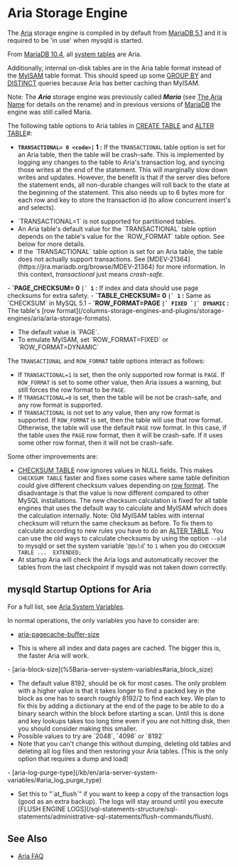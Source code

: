 # Aria Storage Engine

The [Aria](/columns-storage-engines-and-plugins/storage-engines/aria) storage engine is compiled in by default from [MariaDB 5.1](/kb/en/what-is-mariadb-51/) and it is required to be 'in use' when mysqld is started.

From [MariaDB 10.4](/kb/en/what-is-mariadb-104/), all [system tables](/sql-statements-structure/sql-statements/administrative-sql-statements/system-tables) are Aria.

Additionally, internal on-disk tables are in the Aria table format instead of
the [MyISAM](/kb/en/myisam/) table format. This should speed up some [GROUP BY](/sql-statements-structure/sql-statements/data-manipulation/selecting-data/group-by)
and [DISTINCT](/built-in-functions/aggregate-functions/count-distinct) queries because Aria has better caching than
MyISAM.

Note: The <strong><em>Aria</em></strong> storage engine was previously called <em><strong>Maria</strong></em> (see
[The Aria Name](/columns-storage-engines-and-plugins/storage-engines/aria/the-aria-name) for details on the
rename) and in previous versions of [MariaDB](/replication/optimization-and-tuning/query-optimizations/guiduuid-performance/mariadb) the engine was still called
Maria.

The following table options to Aria tables in [CREATE TABLE](/sql-statements-structure/sql-statements/data-definition/create/create-table) and [ALTER TABLE](/sql-statements-structure/sql-statements/data-definition/alter/alter-table)#:

- <strong>`TRANSACTIONAL= 0 <code>|` 1</code> :</strong> If the `TRANSACTIONAL` table option is set for an Aria table, then the table will be crash-safe. This is implemented by logging any changes to the table to Aria's transaction log, and syncing those writes at the end of the statement. This will marginally slow down writes and updates. However, the benefit is that if the server dies before the statement ends, all non-durable changes will roll back to the state at the beginning of the statement. This also needs up to 6 bytes more for each row and key to store the transaction id (to allow concurrent insert's and selects).
<ul start="1"><li>`TRANSACTIONAL=1` is not supported for partitioned tables.
</li><li>An Aria table's default value for the `TRANSACTIONAL` table option depends on the table's value for the `ROW_FORMAT` table option. See below for more details.
</li><li>If the `TRANSACTIONAL` table option is set for an Aria table, the table does not actually support transactions. See [MDEV-21364](https://jira.mariadb.org/browse/MDEV-21364) for more information. In this context, <em>transactional</em> just means <em>crash-safe</em>.
</li></ul>
- <strong>`PAGE_CHECKSUM= 0 <code>|` 1</code> :</strong> If index and data should use
  page checksums for extra safety.
- <strong>`TABLE_CHECKSUM= 0 <code>|` 1</code> :</strong>
  Same as `CHECKSUM` in MySQL 5.1
- <strong>`ROW_FORMAT=PAGE <code>|` FIXED `|` DYNAMIC</code> :</strong> The table's [row format](/columns-storage-engines-and-plugins/storage-engines/aria/aria-storage-formats).
<ul start="1"><li>The default value is `PAGE`.
</li><li>To emulate MyISAM, set `ROW_FORMAT=FIXED` or `ROW_FORMAT=DYNAMIC`
</li></ul>

The `TRANSACTIONAL` and `ROW_FORMAT` table options interact as follows:

- If `TRANSACTIONAL=1` is set, then the only supported row format is `PAGE`. If `ROW_FORMAT` is set to some other value, then Aria issues a warning, but still forces the row format to be `PAGE`.
- If `TRANSACTIONAL=0` is set, then the table will be not be crash-safe, and any row format is supported.
- If `TRANSACTIONAL` is not set to any value, then any row format is supported. If `ROW_FORMAT` is set, then the table will use that row format. Otherwise, the table will use the default `PAGE` row format. In this case, if the table uses the `PAGE` row format, then it will be crash-safe. If it uses some other row format, then it will not be crash-safe.

Some other improvements are:

- [CHECKSUM TABLE](/sql-statements-structure/sql-statements/table-statements/checksum-table) now ignores values in NULL fields. This
  makes `CHECKSUM TABLE` faster and fixes some cases where
  same table definition could give different checksum values depending on [row
  format](/columns-storage-engines-and-plugins/storage-engines/aria/aria-storage-formats). The disadvantage is that the value is now different compared to other
  MySQL installations. The new checksum calculation is fixed for all table
  engines that uses the default way to calculate and MyISAM which does the
  calculation internally. Note: Old MyISAM tables with internal checksum will
  return the same checksum as before. To fix them to calculate according to new
  rules you have to do an [ALTER TABLE](/sql-statements-structure/sql-statements/data-definition/alter/alter-table). You can use the old
  ways to calculate checksums by using the option <code class="fixed" style="white-space:pre-wrap">--old</code> to mysqld or set the
  system variable '`@@old`' to `1` when you
  do `CHECKSUM TABLE ...  EXTENDED;`
- At startup Aria will check the Aria logs and automatically recover the tables
  from the last checkpoint if mysqld was not taken down correctly.

## mysqld Startup Options for Aria

For a full list, see [Aria System Variables](/kb/en/aria-server-system-variables/).

In normal operations, the only variables you have to consider are:

- [aria-pagecache-buffer-size](/kb/en/aria-server-system-variables/#aria_pagecache_buffer_size)
<ul start="1"><li>This is where all index and data pages are cached. The bigger this is, the faster
   Aria will work.
</li></ul>
- [aria-block-size](%5Baria-server-system-variables#aria_block_size)
<ul start="1"><li>The default value 8192, should be ok for most cases. The only problem with a higher
   value is that it takes longer to find a packed key in the block as one has to
   search roughly 8192/2 to find each key.  We plan to fix this by adding a
   dictionary at the end of the page to be able to do a binary search within
   the block before starting a scan.  Until this is done and key lookups takes
   too long time even if you are not hitting disk, then you should consider
   making this smaller.
</li><li>Possible values to try are `2048`, `4096` or `8192`
</li><li>Note that you can't change this without dumping, deleting old tables and
   deleting all log files and then restoring your Aria tables. (This is the
   only option that requires a dump and load)
</li></ul>
- [aria-log-purge-type](/kb/en/aria-server-system-variables/#aria_log_purge_type)
<ul start="1"><li>Set this to "`at_flush`" if you want to keep a copy of the transaction logs
   (good as an extra backup). The logs will stay around until you
   execute [FLUSH ENGINE LOGS](/sql-statements-structure/sql-statements/administrative-sql-statements/flush-commands/flush).
</li></ul>

## See Also

- [Aria FAQ](/columns-storage-engines-and-plugins/storage-engines/aria/aria-faq)